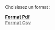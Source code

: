 <p>Choisissez un format :</p>
<div style="font-size:15px;font-weight:bold;text-decoration:underline;">
	<a href="/Reservation/ListMailClientPdf" rel="link" target="_blank">Format Pdf</a><br>
	<a href="/Reservation/ListMailClientCsv" rel="link" target="_blank" class="disabled" style="opacity:0.5;">Format Csv</a>
</div>